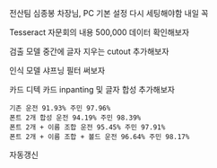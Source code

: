 전산팀 심종봉 차장님, PC 기본 설정 다시 세팅해야함 내일 꼭

Tesseract
자문회의 내용
500,000 데이터 확인해보자

검출 모델
	중간에 글자 지우는 cutout 추가해보자

인식 모델
	샤프닝 필터 써보자

카드 디텍
	카드 inpanting 및 글자 합성 추가해보자

	기존 운전 91.93% 주민 97.96%
	폰트 2개 합성 운전 94.19% 주민 98.39%
	폰트 2개 + 이름 조합 운전 95.45% 주민 97.91%
	폰트 2개 + 이름 조합 + 볼드 운전 96.64% 주민 98.17%

자동갱신